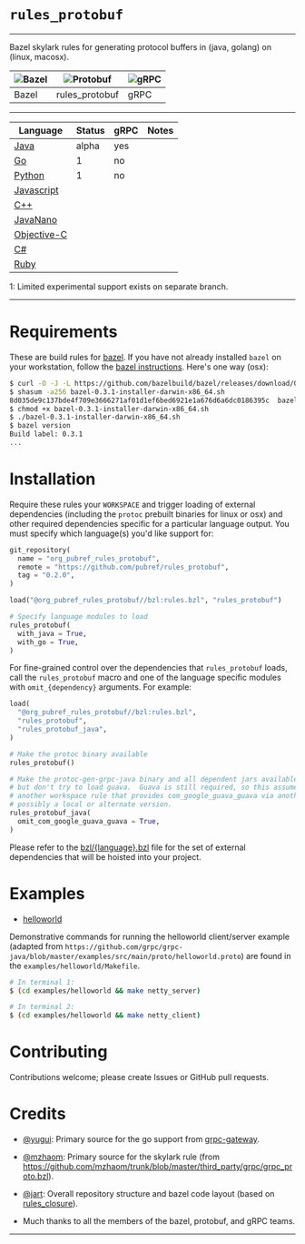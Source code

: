 # `rules_protobuf`

---

Bazel skylark rules for generating protocol buffers in (java, golang)
 on (linux, macosx).

| ![Bazel][bazel_image] | ![Protobuf][rules_protobuf_image] | ![gRPC][grpc_image] |
| --- | --- | --- |
Bazel | rules_protobuf | gRPC |

---


| Language                 | Status | gRPC | Notes
| ------------------------ | ------ | ---- | -----
| [Java](bzl/java)         | alpha  | yes  |
| [Go](bzl/go)             |     1  |  no  |
| [Python](bzl/python)     |     1  |  no  |
| [Javascript](bzl/js)     |        |      |
| [C++](bzl/cpp)           |        |      |
| [JavaNano](bzl/javanano) |        |      |
| [Objective-C](bzl/objc)  |        |      |
| [C#](bzl/csharp)         |        |      |
| [Ruby](bzl/ruby)         |        |      |

1: Limited experimental support exists on separate branch.

---

# Requirements

These are build rules for [bazel][bazel-home].  If you have not already
installed `bazel` on your workstation, follow the
[bazel instructions][bazel-install].  Here's one way (osx):

```sh
$ curl -O -J -L https://github.com/bazelbuild/bazel/releases/download/0.3.1/bazel-0.3.1-installer-darwin-x86_64.sh
$ shasum -a256 bazel-0.3.1-installer-darwin-x86_64.sh
8d035de9c137bde4f709e3666271af01d1ef6bed6921e1a676d6a6dc0186395c  bazel-0.3.1-installer-darwin-x86_64.sh
$ chmod +x bazel-0.3.1-installer-darwin-x86_64.sh
$ ./bazel-0.3.1-installer-darwin-x86_64.sh
$ bazel version
Build label: 0.3.1
...
```

# Installation

Require these rules your `WORKSPACE` and trigger loading of external
dependencies (including the `protoc` prebuilt binaries for linux or
osx) and other required dependencies specific for a particular
language output.  You must specify which language(s) you'd like
support for:

```python
git_repository(
  name = "org_pubref_rules_protobuf",
  remote = "https://github.com/pubref/rules_protobuf",
  tag = "0.2.0",
)

load("@org_pubref_rules_protobuf//bzl:rules.bzl", "rules_protobuf")

# Specify language modules to load
rules_protobuf(
  with_java = True,
  with_go = True,
)
```

For fine-grained control over the dependencies that `rules_protobuf`
loads, call the `rules_protobuf` macro and one of the language
specific modules with `omit_{dependency}` arguments.  For example:

```python
load(
  "@org_pubref_rules_protobuf//bzl:rules.bzl",
  "rules_protobuf",
  "rules_protobuf_java",
)

# Make the protoc binary available
rules_protobuf()

# Make the protoc-gen-grpc-java binary and all dependent jars available,
# but don't try to load guava.  Guava is still required, so this assumes you have a
# another workspace rule that provides com_google_guava_guava via another mechanism,
# possibly a local or alternate version.
rules_protobuf_java(
  omit_com_google_guava_guava = True,
)
```

Please refer to the
[bzl/{language}.bzl](https://github.com/pubref/rules_protobuf/tree/master/protobuf)
file for the set of external dependencies that will be hoisted into
your project.

# Examples

- [helloworld](https://github.com/pubref/rules_protobuf/tree/go/examples/helloworld)

Demonstrative commands for running the helloworld client/server example (adapted
from
`https://github.com/grpc/grpc-java/blob/master/examples/src/main/proto/helloworld.proto`)
are found in the `examples/helloworld/Makefile`.

```sh
# In terminal 1:
$ (cd examples/helloworld && make netty_server)

# In terminal 2:
$ (cd examples/helloworld && make netty_client)
```

# Contributing

Contributions welcome; please create Issues or GitHub pull requests.

# Credits

* [@yugui][yugui]: Primary source for the go support from [grpc-gateway](https://github.com/grpc-ecosystem/grpc-gateway/blob/e958c5db30f7b99e1870db42dd5624322f112d0c/examples/bzl/BUILD).

* [@mzhaom][mzhaom]: Primary source for the skylark rule (from
  <https://github.com/mzhaom/trunk/blob/master/third_party/grpc/grpc_proto.bzl>).

* [@jart][jart]: Overall repository structure and bazel code layout
  (based on [rules_closure]).

* Much thanks to all the members of the bazel, protobuf, and gRPC teams.

---

[yugui]: http://github.com/yugui "Yuki Yugui Sonoda"
[jart]: http://github.com/jart "Justine Tunney"
[mzhaom]: http://github.com/mzhaom "Ming Zhao"

[bazel-home]: http://bazel.io "Bazel Homepage"
[bazel-install]: http://bazel.io/docs/install.html "Bazel Installation"
[rules_closure]: http://github.com/bazelbuild/rules_closure "Rules Closure"
[rules_go]: http://github.com/bazelbuild/rules_go "Rules Go"

[bazel_image]: https://github.com/pubref/rules_protobuf/blob/master/bazel.png
[rules_protobuf_image]: https://github.com/pubref/rules_protobuf/blob/master/rules_protobuf.png
[grpc_image]: https://github.com/pubref/rules_protobuf/blob/master/gRPC.png
